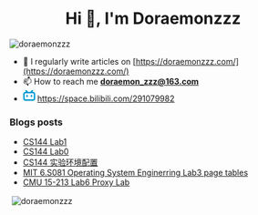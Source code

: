 <!--

### Hi there 👋

**Doraemonzzz/Doraemonzzz** is a ✨ _special_ ✨ repository because its `README.md` (this file) appears on your GitHub profile.

Here are some ideas to get you started:

- 🔭 I’m currently working on ...
- 🌱 I’m currently learning ...
- 👯 I’m looking to collaborate on ...
- 🤔 I’m looking for help with ...
- 💬 Ask me about ...
- 📫 How to reach me: ...
- 😄 Pronouns: ...
- ⚡ Fun fact: ...
-->



<h1 align="center">Hi 👋, I'm Doraemonzzz</h1>
<p align="left"> <img src="https://komarev.com/ghpvc/?username=doraemonzzz&label=Profile%20views&color=0e75b6&style=flat" alt="doraemonzzz" /> </p>

- 📝 I regularly write articles on [https://doraemonzzz.com/](https://doraemonzzz.com/)
- 📫 How to reach me **doraemon_zzz@163.com**
- ![](./bilibili.png) https://space.bilibili.com/291079982

### Blogs posts
<!-- BLOG-POST-LIST:START -->
- [CS144 Lab1](http://www.doraemonzzz.com/2021/12/12/2021-12-12-CS144-Lab1/)
- [CS144 Lab0](http://www.doraemonzzz.com/2021/12/12/2021-12-12-CS144-Lab0/)
- [CS144 实验环境配置](http://www.doraemonzzz.com/2021/12/12/2021-12-12-CS144-%E5%AE%9E%E9%AA%8C%E7%8E%AF%E5%A2%83%E9%85%8D%E7%BD%AE/)
- [MIT 6.S081 Operating System Enginerring Lab3 page tables](http://www.doraemonzzz.com/2021/12/12/2021-12-12-MIT-6.S081-Operating-System-Enginerring-Lab3-page-tables/)
- [CMU 15-213 Lab6 Proxy Lab](http://www.doraemonzzz.com/2021/11/10/2021-11-10-CMU-15-213-Lab6-Proxy-Lab/)
<!-- BLOG-POST-LIST:END -->

<p>&nbsp;<img align="center" src="https://github-readme-stats.vercel.app/api?username=doraemonzzz&show_icons=true&locale=en" alt="doraemonzzz" /></p>